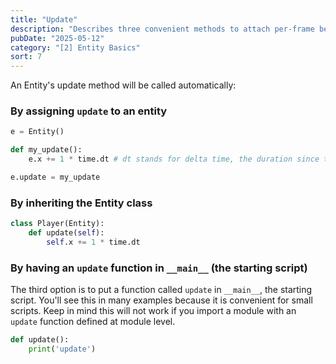 ```yaml
---
title: "Update"
description: "Describes three convenient methods to attach per‑frame behavior to entities using the update callback."
pubDate: "2025-05-12"
category: "[2] Entity Basics"
sort: 7
---
```


An Entity's update method will be called automatically:

### By assigning `update` to an entity

```python
e = Entity()

def my_update():
    e.x += 1 * time.dt # dt stands for delta time, the duration since the last frame.

e.update = my_update
```

### By inheriting the Entity class

```python
class Player(Entity):
    def update(self):
        self.x += 1 * time.dt
```

### By having an `update` function in `__main__` (the starting script)

The third option is to put a function called `update` in `__main__`, the starting script.
You'll see this in many examples because it is convenient for small scripts.
Keep in mind this will not work if you import a module with an `update` function defined at module level.

```python
def update():
    print('update')
```

